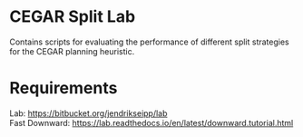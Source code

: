 # CEGAR Split Lab
Contains scripts for evaluating the performance of different split strategies for the CEGAR planning heuristic.

# Requirements
Lab: https://bitbucket.org/jendrikseipp/lab  
Fast Downward: https://lab.readthedocs.io/en/latest/downward.tutorial.html
